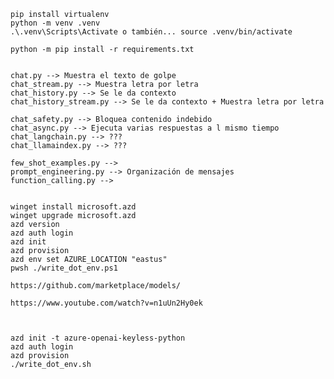     pip install virtualenv
    python -m venv .venv
    .\.venv\Scripts\Activate o también... source .venv/bin/activate

    python -m pip install -r requirements.txt


    chat.py --> Muestra el texto de golpe
    chat_stream.py --> Muestra letra por letra
    chat_history.py --> Se le da contexto
    chat_history_stream.py --> Se le da contexto + Muestra letra por letra

    chat_safety.py --> Bloquea contenido indebido
    chat_async.py --> Ejecuta varias respuestas a l mismo tiempo
    chat_langchain.py --> ???
    chat_llamaindex.py --> ???

    few_shot_examples.py -->
    prompt_engineering.py --> Organización de mensajes
    function_calling.py -->


    winget install microsoft.azd
    winget upgrade microsoft.azd
    azd version
    azd auth login
    azd init
    azd provision
    azd env set AZURE_LOCATION "eastus"
    pwsh ./write_dot_env.ps1

    https://github.com/marketplace/models/

    https://www.youtube.com/watch?v=n1uUn2Hy0ek



    azd init -t azure-openai-keyless-python
    azd auth login
    azd provision
    ./write_dot_env.sh
